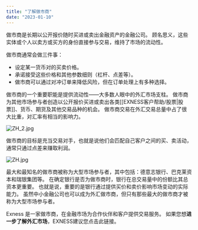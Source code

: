```yaml
---
title: "了解做市商"
date: "2023-01-10"
---
```


做市商是长期以公开报价随时买进或卖出金融资产的金融公司。 顾名思义，这些实体或个人以卖方或买方的身份直接参与交易，维持了市场的流动性。

做市商通常会做三件事：

- 设定某一货币对的买卖价格。
- 承诺接受这些价格和其他参数细则（杠杆、点差等）。
- 做市商可以通过对冲订单来降低风险，但在订单处理上有多种选择。

做市商的一个重要职能是提供流动性——大多数人眼中的外汇市场支柱。 做市商为其他市场参与者创造以公开报价买进或卖出各类[[EXNESS客户帮助/股票|股票]]、货币、期货及其他交易品种的机会。 做市商交易在外汇交易总量中占了很大比重，对汇率有相当的影响力。

![ZH_2.jpg](https://get.exness.help/hc/article_attachments/360012696099/ZH_2.jpg)

做市商的目标是充当交易对手，也就是说他们会匹配自己客户之间的买、卖活动，通常只通过点差来赚取利润。

![ZH.jpg](https://get.exness.help/hc/article_attachments/360012696119/ZH.jpg)

最大和最知名的做市商被称为大型市场参与者，其中包括：德意志银行、巴克莱资本和瑞银集团等。 在确定银行是否为做市商时，银行在总交易量中的份额比其总资本更重要。 也就是说，重要的是银行通过提供买价和卖价影响市场变动的实际能力。 虽然中小金融公司也可以成为外汇做市商，但只有那些最大的做市商才被称为大型市场参与者。

Exness 是一家做市商，在金融市场为合作伙伴和客户提供交易服务。 如果您想**进一步了解外汇市场**，EXNESS建议您点击此链接。
